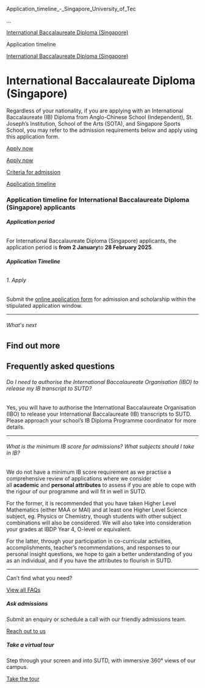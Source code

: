 Application_timeline_-_Singapore_University_of_Tec



…

 [International Baccalaureate Diploma (Singapore)](/admissions/undergraduate/international-baccalaureate-diploma-singapore) 

Application timeline

[International Baccalaureate Diploma (Singapore)](https://www.sutd.edu.sg/admissions/undergraduate/international-baccalaureate-diploma-singapore)

International Baccalaureate Diploma (Singapore)
===============================================

Regardless of your nationality, if you are applying with an International Baccalaureate (IB) Diploma from Anglo-Chinese School (Independent), St. Joseph’s Institution, School of the Arts (SOTA), and Singapore Sports School, you may refer to the admission requirements below and apply using this application form.

[Apply now](https://admission.sutd.edu.sg/psp/CSADM1PRD/?cmd=loginevel/application-timeline/)




[Apply now](https://admission.sutd.edu.sg/psp/CSADM1PRD/?cmd=loginevel/application-timeline/)

[Criteria for admission](/admissions/undergraduate/international-baccalaureate-diploma-singapore/criteria-for-admission/#tabs)

[Application timeline](/admissions/undergraduate/international-baccalaureate-diploma-singapore/application-timeline/#tabs)

### Application timeline for International Baccalaureate Diploma (Singapore) applicants



###### **Application period**

For International Baccalaureate Diploma (Singapore) applicants, the application period is **from 2 January**to **28 February 2025**.

###### **Application Timeline**

###### 1. Apply

Submit the [online application form](https://admission.sutd.edu.sg/psp/CSADM1PRD/APPLICANT/HRMS/?cmd=login&languageCd=ENG&) for admission and scholarship within the stipulated application window.

---

###### What's next

Find out more
-------------

Frequently asked questions
--------------------------

###### Do I need to authorise the International Baccalaureate Organisation (IBO) to release my IB transcript to SUTD?

Yes, you will have to authorise the International Baccalaureate Organisation (IBO) to release your International Baccalaureate (IB) transcripts to SUTD. Please approach your school’s IB Diploma Programme coordinator for more details.

---

###### What is the minimum IB score for admissions? What subjects should I take in IB?

We do not have a minimum IB score requirement as we practise a comprehensive review of applications where we consider all **academic** and **personal attributes** to assess if you are able to cope with the rigour of our programme and will fit in well in SUTD.

For the former, it is recommended that you have taken Higher Level Mathematics (either MAA or MAI) and at least one Higher Level Science subject, eg. Physics or Chemistry, though students with other subject combinations will also be considered. We will also take into consideration your grades at IBDP Year 4, O-level or equivalent.

For the latter, through your participation in co-curricular activities, accomplishments, teacher’s recommendations, and responses to our personal insight questions, we hope to gain a better understanding of you as an individual, and if you have the attributes to flourish in SUTD.

---

Can’t find what you need?

[View all FAQs](/admissions/undergraduate/faq/?faq-category=1654)

##### Ask admissions

Submit an enquiry or schedule a call with our friendly admissions team.

[Reach out to us](/admissions/undergraduate/ask-admissions/)

##### Take a virtual tour

Step through your screen and into SUTD, with immersive 360° views of our campus.

[Take the tour](https://virtualtour.sutd.edu.sg/)

